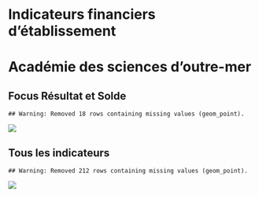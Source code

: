 Indicateurs financiers d’établissement
================

# Académie des sciences d’outre-mer

## Focus Résultat et Solde

    ## Warning: Removed 18 rows containing missing values (geom_point).

![](académie_des_sciences_d_outre_mer_files/figure-gfm/etab.focus-1.png)<!-- -->

## Tous les indicateurs

    ## Warning: Removed 212 rows containing missing values (geom_point).

![](académie_des_sciences_d_outre_mer_files/figure-gfm/etab-1.png)<!-- -->
